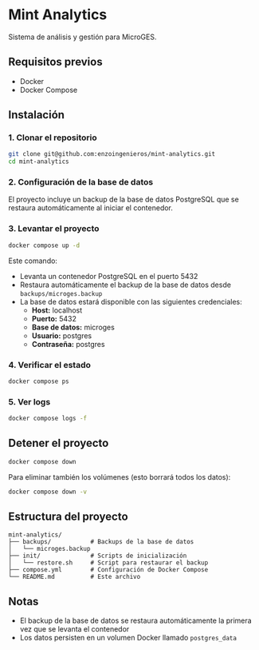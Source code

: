 # Mint Analytics

Sistema de análisis y gestión para MicroGES.

## Requisitos previos

- Docker
- Docker Compose

## Instalación

### 1. Clonar el repositorio

```bash
git clone git@github.com:enzoingenieros/mint-analytics.git
cd mint-analytics
```

### 2. Configuración de la base de datos

El proyecto incluye un backup de la base de datos PostgreSQL que se restaura automáticamente al iniciar el contenedor.

### 3. Levantar el proyecto

```bash
docker compose up -d
```

Este comando:
- Levanta un contenedor PostgreSQL en el puerto 5432
- Restaura automáticamente el backup de la base de datos desde `backups/microges.backup`
- La base de datos estará disponible con las siguientes credenciales:
  - **Host:** localhost
  - **Puerto:** 5432
  - **Base de datos:** microges
  - **Usuario:** postgres
  - **Contraseña:** postgres

### 4. Verificar el estado

```bash
docker compose ps
```

### 5. Ver logs

```bash
docker compose logs -f
```

## Detener el proyecto

```bash
docker compose down
```

Para eliminar también los volúmenes (esto borrará todos los datos):

```bash
docker compose down -v
```

## Estructura del proyecto

```
mint-analytics/
├── backups/           # Backups de la base de datos
│   └── microges.backup
├── init/              # Scripts de inicialización
│   └── restore.sh     # Script para restaurar el backup
├── compose.yml        # Configuración de Docker Compose
└── README.md          # Este archivo
```

## Notas

- El backup de la base de datos se restaura automáticamente la primera vez que se levanta el contenedor
- Los datos persisten en un volumen Docker llamado `postgres_data`